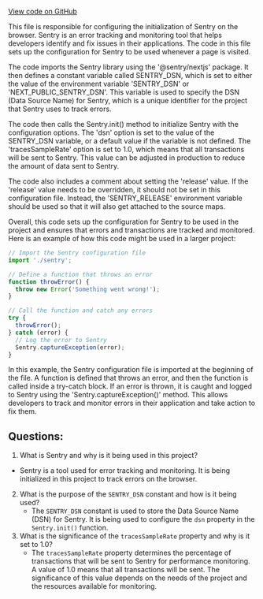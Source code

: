 [View code on GitHub](zoo-labs/zoo/blob/master/core/sentry.client.config.js)

This file is responsible for configuring the initialization of Sentry on the browser. Sentry is an error tracking and monitoring tool that helps developers identify and fix issues in their applications. The code in this file sets up the configuration for Sentry to be used whenever a page is visited.

The code imports the Sentry library using the '@sentry/nextjs' package. It then defines a constant variable called SENTRY_DSN, which is set to either the value of the environment variable 'SENTRY_DSN' or 'NEXT_PUBLIC_SENTRY_DSN'. This variable is used to specify the DSN (Data Source Name) for Sentry, which is a unique identifier for the project that Sentry uses to track errors.

The code then calls the Sentry.init() method to initialize Sentry with the configuration options. The 'dsn' option is set to the value of the SENTRY_DSN variable, or a default value if the variable is not defined. The 'tracesSampleRate' option is set to 1.0, which means that all transactions will be sent to Sentry. This value can be adjusted in production to reduce the amount of data sent to Sentry.

The code also includes a comment about setting the 'release' value. If the 'release' value needs to be overridden, it should not be set in this configuration file. Instead, the 'SENTRY_RELEASE' environment variable should be used so that it will also get attached to the source maps.

Overall, this code sets up the configuration for Sentry to be used in the project and ensures that errors and transactions are tracked and monitored. Here is an example of how this code might be used in a larger project:

```javascript
// Import the Sentry configuration file
import './sentry';

// Define a function that throws an error
function throwError() {
  throw new Error('Something went wrong!');
}

// Call the function and catch any errors
try {
  throwError();
} catch (error) {
  // Log the error to Sentry
  Sentry.captureException(error);
}
```

In this example, the Sentry configuration file is imported at the beginning of the file. A function is defined that throws an error, and then the function is called inside a try-catch block. If an error is thrown, it is caught and logged to Sentry using the 'Sentry.captureException()' method. This allows developers to track and monitor errors in their application and take action to fix them.
## Questions: 
 1. What is Sentry and why is it being used in this project?
   - Sentry is a tool used for error tracking and monitoring. It is being initialized in this project to track errors on the browser.
2. What is the purpose of the `SENTRY_DSN` constant and how is it being used?
   - The `SENTRY_DSN` constant is used to store the Data Source Name (DSN) for Sentry. It is being used to configure the `dsn` property in the `Sentry.init()` function.
3. What is the significance of the `tracesSampleRate` property and why is it set to 1.0?
   - The `tracesSampleRate` property determines the percentage of transactions that will be sent to Sentry for performance monitoring. A value of 1.0 means that all transactions will be sent. The significance of this value depends on the needs of the project and the resources available for monitoring.